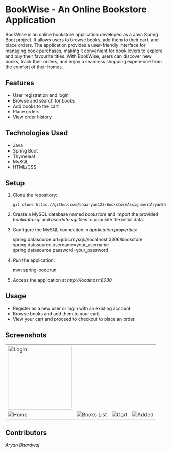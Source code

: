 # BookWise - An Online Bookstore Application

BookWise is an online bookstore application developed as a Java Spring Boot project. It allows users to browse books, add them to their cart, and place orders. The application provides a user-friendly interface for managing book purchases, making it convenient for book lovers to explore and buy their favourite titles. With BookWise, users can discover new books, track their orders, and enjoy a seamless shopping experience from the comfort of their homes.

## Features

- User registration and login
- Browse and search for books
- Add books to the cart
- Place orders
- View order history

## Technologies Used

- Java
- Spring Boot
- Thymeleaf
- MySQL
- HTML/CSS

## Setup

1. Clone the repository:

   ```bash
   git clone https://github.com/bhaaryan123/BookstoreAssignmentAryanBhardwaj.git

2. Create a MySQL database named *bookstore* and import the provided _bookdata.sql_ and *userdata.sql* files to populate the initial data.

3. Configure the MySQL connection in *application.properties*:

   spring.datasource.url=jdbc:mysql://localhost:3306/bookstore
   spring.datasource.username=your_username
   spring.datasource.password=your_password

4. *Run* the application:

   mvn spring-boot:run

5. Access the application at *http://localhost:8080*

## Usage

- Register as a new user or login with an existing account.
- Browse books and add them to your cart.
- View your cart and proceed to checkout to place an order.

## Screenshots

<table>
  <tr>
    <td><img src="assets/Bookstore-SpringBoot-Login.png" alt="Login" width="200"></td>
  </tr>
    <td><img src="assets/Bookstore-SpringBoot-Home.png" alt="Home"></td>
    <td><img src="assets/Bookstore-SpringBoot-BooksList.png" alt="Books List"></td>
    <td><img src="assets/Bookstore-SpringBoot-Cart.png" alt="Cart"></td>
    <td><img src="assets/Bookstore-SpringBoot-Added.png" alt="Added"></td>
  </tr>
</table>

## Contributors

*Aryan Bhardwaj*





